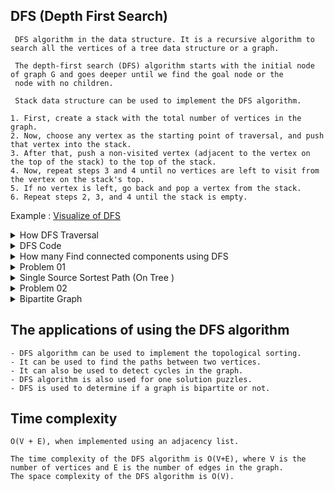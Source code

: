 ## DFS (Depth First Search) 
```
 DFS algorithm in the data structure. It is a recursive algorithm to search all the vertices of a tree data structure or a graph.
 
 The depth-first search (DFS) algorithm starts with the initial node of graph G and goes deeper until we find the goal node or the 
 node with no children.
 
 Stack data structure can be used to implement the DFS algorithm.
```
```
1. First, create a stack with the total number of vertices in the graph.
2. Now, choose any vertex as the starting point of traversal, and push that vertex into the stack.
3. After that, push a non-visited vertex (adjacent to the vertex on the top of the stack) to the top of the stack.
4. Now, repeat steps 3 and 4 until no vertices are left to visit from the vertex on the stack's top.
5. If no vertex is left, go back and pop a vertex from the stack.
6. Repeat steps 2, 3, and 4 until the stack is empty.
```
Example : [Visualize of DFS](https://www.hackerearth.com/practice/algorithms/graphs/depth-first-search/visualize/)

<details> <summary> How DFS Traversal </summary>

<br/>
 
![image](https://user-images.githubusercontent.com/59710234/163703902-70ad7691-a11d-4efa-a2a8-82d941e1d673.png)

</details>

<details> <summary> DFS Code </summary>
 
<br/>
	
```c++
vector<int>adj[10000];
vector<int>vis(10000,0);

void DFS(int node){
     vis[node] = 1;
     cout<<node<<" ";
     for(int i=0;i<adj[node].size();i++){
         int child = adj[node][i];
         if(vis[child] == 0){
            DFS(child);
         }
     }
     cout<<"\n";
}

int main(){
     int n,m;
     cin>>n>>m;
     while(m--){
        int x,y;
        cin>>x>>y;
        adj[x].push_back(y);
        adj[y].push_back(x);
     }
     DFS(1);
}
```

</details>

<details> <summary> How many Find connected components using DFS </summary>
 
<br/>
	
```c++
vector<int>adj[10000];
vector<int>vis(10000,0);

void DFS(int node){
     vis[node] = 1;
     for(int i=0;i<adj[node].size();i++){
         int child = adj[node][i];
         if(vis[child] == 0){
            DFS(child);
         }
     }
     cout<<"\n";
}

int main(){
     int n,m;
     cin>>n>>m;
     while(m--){
        int x,y;
        cin>>x>>y;
        adj[x].push_back(y);
        adj[y].push_back(x);
     }
     int connectedComponents = 0;
     for(int i=1;i<=n;i++){
         if(vis[i]==0){
            DFS(i);
            connectedComponents++;
         }
     }
     cout<<"\nNumber of connected components: "<<connectedComponents<<'\n';
}
```
</details>
	
<details> <summary> Problem 01</summary>
 
 <br/>
 
![image](https://user-images.githubusercontent.com/59710234/163706685-bfa1b8da-081d-4276-b886-31063712f9cf.png)
 ```c++
vector<int>adj[10000];
vector<int>vis(10000,0);

void DFS(int node){
     vis[node] = 1;
     for(int i=0;i<adj[node].size();i++){
         int child = adj[node][i];
         if(vis[child] == 0){
            DFS(child);
         }
     }
}

int main(){
     int n,m;
     cin>>n>>m;
     while(m--){
        int x,y;
        cin>>x>>y;
        adj[x].push_back(y);
        adj[y].push_back(x);
     }
	
     int unreachableNodes = 0;
     int head;
     cin>>head;
     DFS(head);
     for(int i=1;i<=n;i++){
        if(vis[i]==0){
            unreachableNodes++;
        }
     }
			   
     cout<<unreachableNodes<<'\n';
     return 0;
}
 ```
</details>

<details> <summary> Single Source Sortest Path (On Tree ) </summary>
 
 <br/>
 
```c++
vector<int>adj[10000];
vector<int>vis(10000,0);
vector<int>dis(10000,0);

void DFS(int node,int cost){
     vis[node] = 1;
     dis[node] = cost;
     for(int i=0;i<adj[node].size();i++){
         int child = adj[node][i];
         if(vis[child] == 0){
            DFS(child,cost+1);
         }
     }
}

int main(){
     int n,m;
     cin>>n>>m;
     while(m--){
        int x,y;
        cin>>x>>y;
        adj[x].push_back(y);
        adj[y].push_back(x);
     }
     
     int source;
     cin>>source;
     DFS(source,0);
        
     for(int i=1;i<=n;i++){
        if(dis[i] or source==i)
           cout<<source<<" --> "<<i<<" = "<<dis[i]<<'\n';
           else cout<<source<<" --> "<<i<<" = "<<"can't connected components"<<'\n';
     }
     return 0;
}
```

</details>

<details> <summary> Problem 02 </summary>
 
<br/>
 
![image](https://user-images.githubusercontent.com/59710234/163873918-2fe257ff-8fa7-4112-8814-a27a4ea64833.png)

```c++ 
vector<int>adj[10000];
vector<int>vis(10000,0);
vector<int>dis(10000,0);
 
void DFS(int node,int cost){
     vis[node] = 1;
     dis[node] = cost;
     for(int i=0;i<adj[node].size();i++){
         int child = adj[node][i];
         if(vis[child] == 0){
            DFS(child,cost+1);
         }
     }
}
 
int main(){
     int n,m;
     cin>>n>>m;
     while(m--){
        int x,y;
        cin>>x>>y;
        adj[x].push_back(y);
        adj[y].push_back(x);
     }
     
     int source;
     cin>>source;
     DFS(source,0);
	
     int q;
     cin>>q;
     int mn = 1e6,Ans = 0,x;
     for(int i=0;i<q;i++){
	cin>>x;
	  if(dis[x]<mn) mn = dis[x],Ans = x;
	else 
	  if(dis[x]==mn and x<Ans) Ans = x; 
     }
     cout<<Ans<<"\n";
}	
```
	
</details>

<details> <summary> Bipartite Graph  </summary>
 
<br/>

```c++ 
vector<int>adj[10000];
vector<int>vis(10000,0);
vector<int>color(10000,0);
    
void DFS(int node,int c){
     vis[node] = 1;
     color[node] = c;
     //c?c=0:c=1;
     for(int i=0;i<adj[node].size();i++){
          int child = adj[node][i];
          if(vis[child] == 0){
             DFS(child,c^1); // c = color(1 or 0)
         }
     }
}
 
int main(){
     int n,m;
     cin>>n>>m;
     while(m--){
        int x,y;
        cin>>x>>y;
        adj[x].push_back(y);
        adj[y].push_back(x);
     }
         
     DFS(1,0);
     bool f = true;
     for(int i=1;i<=n;i++){
        for(int j=0;j<adj[i].size();j++){
           if(color[i]==color[adj[i][j]]){
               f = false; // check Bipartite or not
           }
        }
     }
	
     if(f) cout<<"Bipartite ";
     else cout<<"Not Bipartite ";
}	
```
	
</details>
	
## The applications of using the DFS algorithm
```
- DFS algorithm can be used to implement the topological sorting.
- It can be used to find the paths between two vertices.
- It can also be used to detect cycles in the graph.
- DFS algorithm is also used for one solution puzzles.
- DFS is used to determine if a graph is bipartite or not.
```

## Time complexity 
```
O(V + E), when implemented using an adjacency list.

The time complexity of the DFS algorithm is O(V+E), where V is the number of vertices and E is the number of edges in the graph.
The space complexity of the DFS algorithm is O(V).
```
